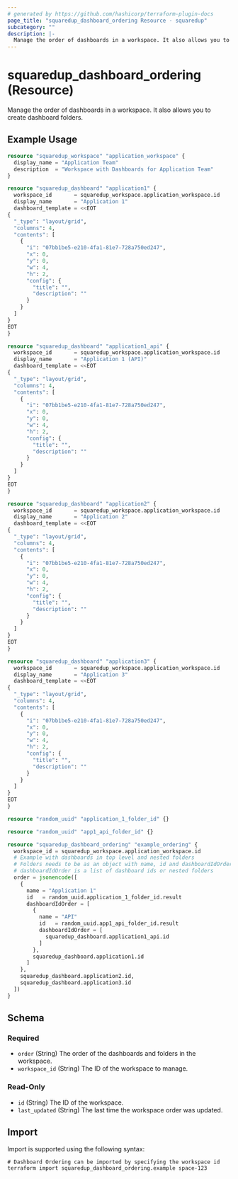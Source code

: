 ```yaml
---
# generated by https://github.com/hashicorp/terraform-plugin-docs
page_title: "squaredup_dashboard_ordering Resource - squaredup"
subcategory: ""
description: |-
  Manage the order of dashboards in a workspace. It also allows you to create dashboard folders.
---
```


# squaredup_dashboard_ordering (Resource)

Manage the order of dashboards in a workspace. It also allows you to create dashboard folders.

## Example Usage

```terraform
resource "squaredup_workspace" "application_workspace" {
  display_name = "Application Team"
  description  = "Workspace with Dashboards for Application Team"
}

resource "squaredup_dashboard" "application1" {
  workspace_id       = squaredup_workspace.application_workspace.id
  display_name       = "Application 1"
  dashboard_template = <<EOT
{
  "_type": "layout/grid",
  "columns": 4,
  "contents": [
    {
      "i": "07bb1be5-e210-4fa1-81e7-728a750ed247",
      "x": 0,
      "y": 0,
      "w": 4,
      "h": 2,
      "config": {
        "title": "",
        "description": ""
      }
    }
  ]
}
EOT
}

resource "squaredup_dashboard" "application1_api" {
  workspace_id       = squaredup_workspace.application_workspace.id
  display_name       = "Application 1 (API)"
  dashboard_template = <<EOT
{
  "_type": "layout/grid",
  "columns": 4,
  "contents": [
    {
      "i": "07bb1be5-e210-4fa1-81e7-728a750ed247",
      "x": 0,
      "y": 0,
      "w": 4,
      "h": 2,
      "config": {
        "title": "",
        "description": ""
      }
    }
  ]
}
EOT
}

resource "squaredup_dashboard" "application2" {
  workspace_id       = squaredup_workspace.application_workspace.id
  display_name       = "Application 2"
  dashboard_template = <<EOT
{
  "_type": "layout/grid",
  "columns": 4,
  "contents": [
    {
      "i": "07bb1be5-e210-4fa1-81e7-728a750ed247",
      "x": 0,
      "y": 0,
      "w": 4,
      "h": 2,
      "config": {
        "title": "",
        "description": ""
      }
    }
  ]
}
EOT
}

resource "squaredup_dashboard" "application3" {
  workspace_id       = squaredup_workspace.application_workspace.id
  display_name       = "Application 3"
  dashboard_template = <<EOT
{
  "_type": "layout/grid",
  "columns": 4,
  "contents": [
    {
      "i": "07bb1be5-e210-4fa1-81e7-728a750ed247",
      "x": 0,
      "y": 0,
      "w": 4,
      "h": 2,
      "config": {
        "title": "",
        "description": ""
      }
    }
  ]
}
EOT
}

resource "random_uuid" "application_1_folder_id" {}

resource "random_uuid" "app1_api_folder_id" {}

resource "squaredup_dashboard_ordering" "example_ordering" {
  workspace_id = squaredup_workspace.application_workspace.id
  # Example with dashboards in top level and nested folders
  # Folders needs to be as an object with name, id and dashboardIdOrder
  # dashboardIdOrder is a list of dashboard ids or nested folders
  order = jsonencode([
    {
      name = "Application 1"
      id   = random_uuid.application_1_folder_id.result
      dashboardIdOrder = [
        {
          name = "API"
          id   = random_uuid.app1_api_folder_id.result
          dashboardIdOrder = [
            squaredup_dashboard.application1_api.id
          ]
        },
        squaredup_dashboard.application1.id
      ]
    },
    squaredup_dashboard.application2.id,
    squaredup_dashboard.application3.id
  ])
}
```

<!-- schema generated by tfplugindocs -->
## Schema

### Required

- `order` (String) The order of the dashboards and folders in the workspace.
- `workspace_id` (String) The ID of the workspace to manage.

### Read-Only

- `id` (String) The ID of the workspace.
- `last_updated` (String) The last time the workspace order was updated.

## Import

Import is supported using the following syntax:

```shell
# Dashboard Ordering can be imported by specifying the workspace id
terraform import squaredup_dashboard_ordering.example space-123
```
